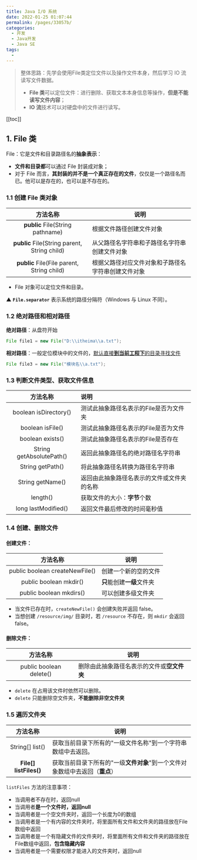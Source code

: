 ```yaml
---
title: Java I/O 系统
date: 2022-01-25 01:07:44
permalink: /pages/33057b/
categories:
  - 开发
  - Java开发
  - Java SE
tags:
  - 
---
```


> 整体思路：先学会使用File类定位文件以及操作文件本身，然后学习 IO 流读写文件数据。
>
> + **File 类**可以定位文件：进行删除、获取文本本身信息等操作，**但是不能读写文件内容**；
> + **IO 流**技术可以对硬盘中的文件进行读写。

[[toc]]

## 1. File 类

File：它是文件和目录路径名的**抽象表示**：

+ **文件和目录都**可以通过 File 封装成对象；
+ 对于 File 而言，**其封装的并不是一个真正存在的文件**，仅仅是一个路径名而已。他可以是存在的，也可以是不存在的。

### 1.1 创建 File 类对象

|                   方法名称                   | 说明                                               |
| :------------------------------------------: | -------------------------------------------------- |
|       **public** File(String pathname)       | 根据文件路径创建文件对象                           |
| **public** File(String parent, String child) | 从父路径名字符串和子路径名字符串创建文件对象       |
|  **public** File(File parent, String child)  | 根据父路径对应文件对象和子路径名字符串创建文件对象 |

+ File 对象可以定位文件和目录。

▲ **`File.separator`** 表示系统的路径分隔符（Windows 与 Linux 不同）。

### 1.2 绝对路径和相对路径

**绝对路径**：从盘符开始

```java
File file1 = new File("D:\\itheima\\a.txt"); 
```

**相对路径**：一般定位模块中的文件的，<u>默认直接**到当前工程下**的目录寻找文件</u>

```java
File file3 = new File("模块名\\a.txt"); 
```

### 1.3 判断文件类型、获取文件信息

|         方法名称         | 说明                                       |
| :----------------------: | :----------------------------------------- |
|  boolean isDirectory()   | 测试此抽象路径名表示的File是否为文件夹     |
|     boolean isFile()     | 测试此抽象路径名表示的File是否为文件       |
|     boolean exists()     | 测试此抽象路径名表示的File是否存在         |
| String getAbsolutePath() | 返回此抽象路径名的绝对路径名字符串         |
|     String getPath()     | 将此抽象路径名转换为路径名字符串           |
|     String getName()     | 返回由此抽象路径名表示的文件或文件夹的名称 |
|         length()         | 获取文件的大小：**字节**个数               |
|   long lastModified()    | 返回文件最后修改的时间毫秒值               |

### 1.4 创建、删除文件

#### 创建文件：

|            方法名称            | 说明                       |
| :----------------------------: | -------------------------- |
| public boolean createNewFile() | 创建一个新的空的文件       |
|     public boolean mkdir()     | **只**能创建**一级**文件夹 |
|    public boolean mkdirs()     | 可以创建多级文件夹         |

+ 当文件已存在时，`createNewFile()` 会创建失败并返回 false。
+ 当想创建 `/resource/img/` 目录时，若 `/resource` 不存在，则 `mkdir` 会返回 false。

#### 删除文件：

|         方法名称         | 说明                                       |
| :----------------------: | ------------------------------------------ |
| public  boolean delete() | 删除由此抽象路径名表示的文件或**空文件夹** |

+ `delete` 在占用该文件时依然可以删除。
+ `delete` 只能删除空文件夹，**不能删除非空文件夹**

### 1.5 遍历文件夹

|        方法名称        | 说明                                                         |
| :--------------------: | ------------------------------------------------------------ |
|    String[] list()     | 获取当前目录下所有的"一级文件名称"到一个字符串数组中去返回。 |
| **File[] listFiles()** | 获取当前目录下所有的"一级**文件对象**"到一个文件对象数组中去返回（**重点**） |

`listFiles` 方法的注意事项：

+ 当调用者不存在时，返回null
+ 当调用者**是一个文件时，返回null**
+ 当调用者是一个空文件夹时，返回一个长度为0的数组
+ 当调用者是一个有内容的文件夹时，将里面所有文件和文件夹的路径放在File数组中返回
+ 当调用者是一个有隐藏文件的文件夹时，将里面所有文件和文件夹的路径放在File数组中返回，**包含隐藏内容**
+ 当调用者是一个需要权限才能进入的文件夹时，返回null